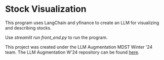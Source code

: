 # Stock Visualization

This program uses LangChain and yfinance to create an LLM for visualizing and describing stocks. 

Use *streamlit run front_end.py* to run the program. 

This project was created under the LLM Augmentation MDST Winter '24 team. 
The LLM Augmentation W'24 repository can be found [here]([url](https://github.com/MichiganDataScienceTeam/W24-llm-augmentation/tree/main)).
